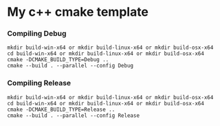 # My c++ cmake template

### Compiling Debug
```shell
mkdir build-win-x64 or mkdir build-linux-x64 or mkdir build-osx-x64
cd build-win-x64 or mkdir build-linux-x64 or mkdir build-osx-x64
cmake -DCMAKE_BUILD_TYPE=Debug ..
cmake --build . --parallel --config Debug
```

### Compiling Release
```shell
mkdir build-win-x64 or mkdir build-linux-x64 or mkdir build-osx-x64
cd build-win-x64 or mkdir build-linux-x64 or mkdir build-osx-x64
cmake -DCMAKE_BUILD_TYPE=Release ..
cmake --build . --parallel --config Release
```